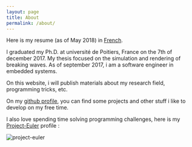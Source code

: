 ```yaml
---
layout: page
title: About
permalink: /about/
---
```


Here is my resume (as of May 2018) in [French](/files/CV_Francais.pdf).

I graduated my Ph.D. at université de Poitiers, France on the 7th of december 2017. My thesis focused on the simulation and rendering of breaking waves. As of september 2017, i am a software engineer in embedded systems.

On this website, i will publish materials about my research field, programming tricks, etc.

On my [github profile](https://github.com/Mathiasb17), you can find some projects and other stuff i like to develop on my free time.

I also love spending time solving programming challenges, here is my [Project-Euler](https://projecteuler.net) profile :

<img src="https://projecteuler.net/profile/Muska17.png" alt="project-euler" />
